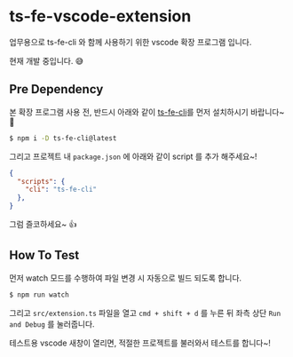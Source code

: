 # ts-fe-vscode-extension

업무용으로 ts-fe-cli 와 함께 사용하기 위한 vscode 확장 프로그램 입니다.

현재 개발 중입니다. 😅

## Pre Dependency

본 확장 프로그램 사용 전, 반드시 아래와 같이 [ts-fe-cli](https://github.com/thesoncriel/ts-fe-cli)를 먼저 설치하시기 바랍니다~ 🙌

```sh
$ npm i -D ts-fe-cli@latest
```

그리고 프로젝트 내 `package.json` 에 아래와 같이 script 를 추가 해주세요~!
```json
{
  "scripts": {
    "cli": "ts-fe-cli"
  },
}
```

그럼 즐코하세요~ 👍

## How To Test

먼저 watch 모드를 수행하여 파일 변경 시 자동으로 빌드 되도록 합니다.

```sh
$ npm run watch
```

그리고 `src/extension.ts` 파일을 열고 `cmd + shift + d` 를 누른 뒤 좌측 상단 `Run and Debug` 를 눌러줍니다.

테스트용 vscode 새창이 열리면, 적절한 프로젝트를 불러와서 테스트를 합니다~!

